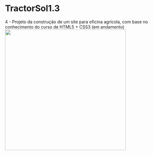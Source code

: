 # TractorSol1.3
4 - Projeto da construção de um site para oficina agrícola, com base no conhecimento do curso de HTML5 + CSS3 (em andamento)
<img width="400px" align="left" src="https://github-readme-stats.vercel.app/api/top-langs/?username=ThayzGardini&hide=html&layout=compact&theme=buefy" />  
